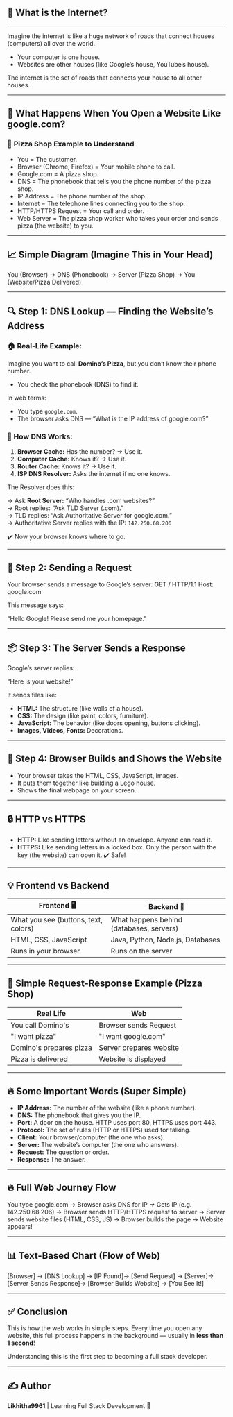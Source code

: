 ## 🚀 What is the Internet?
---

Imagine the internet is like a huge network of roads that connect houses (computers) all over the world.

- Your computer is one house.
- Websites are other houses (like Google’s house, YouTube’s house).

The internet is the set of roads that connects your house to all other houses.

---

## 🔗 What Happens When You Open a Website Like google.com?

### 🍕 **Pizza Shop Example to Understand**

- You = The customer.
- Browser (Chrome, Firefox) = Your mobile phone to call.
- Google.com = A pizza shop.
- DNS = The phonebook that tells you the phone number of the pizza shop.
- IP Address = The phone number of the shop.
- Internet = The telephone lines connecting you to the shop.
- HTTP/HTTPS Request = Your call and order.
- Web Server = The pizza shop worker who takes your order and sends pizza (the website) to you.

---

## 📈 Simple Diagram (Imagine This in Your Head)
You (Browser) → DNS (Phonebook) → Server (Pizza Shop) → You (Website/Pizza Delivered)



---

## 🔍 Step 1: DNS Lookup — Finding the Website’s Address

### 🏠 Real-Life Example:

Imagine you want to call **Domino’s Pizza**, but you don’t know their phone number.

- You check the phonebook (DNS) to find it.

In web terms:

- You type `google.com`.
- The browser asks DNS — “What is the IP address of google.com?”

### 🔗 How DNS Works:

1. **Browser Cache:** Has the number? → Use it.
2. **Computer Cache:** Knows it? → Use it.
3. **Router Cache:** Knows it? → Use it.
4. **ISP DNS Resolver:** Asks the internet if no one knows.

The Resolver does this:

→ Ask **Root Server:** “Who handles .com websites?”  
→ Root replies: “Ask TLD Server (.com).”  
→ TLD replies: “Ask Authoritative Server for google.com.”  
→ Authoritative Server replies with the IP: `142.250.68.206`

✔️ Now your browser knows where to go.

---

## 🚀 Step 2: Sending a Request

Your browser sends a message to Google’s server:
GET / HTTP/1.1
Host: google.com


This message says:

“Hello Google! Please send me your homepage.”

---

## 📦 Step 3: The Server Sends a Response

Google’s server replies:

“Here is your website!”

It sends files like:

- **HTML:** The structure (like walls of a house).
- **CSS:** The design (like paint, colors, furniture).
- **JavaScript:** The behavior (like doors opening, buttons clicking).
- **Images, Videos, Fonts:** Decorations.

---

## 🎨 Step 4: Browser Builds and Shows the Website

- Your browser takes the HTML, CSS, JavaScript, images.
- It puts them together like building a Lego house.
- Shows the final webpage on your screen.

---

## 🔒 HTTP vs HTTPS

- **HTTP:** Like sending letters without an envelope. Anyone can read it.
- **HTTPS:** Like sending letters in a locked box. Only the person with the key (the website) can open it. ✔️ Safe!

---

## 💡 Frontend vs Backend

| Frontend 🖥️            | Backend 🔧            |
|------------------------|-----------------------|
| What you see (buttons, text, colors) | What happens behind (databases, servers) |
| HTML, CSS, JavaScript  | Java, Python, Node.js, Databases |
| Runs in your browser   | Runs on the server    |

---

## 🍕 Simple Request-Response Example (Pizza Shop)

| Real Life                 | Web                    |
|---------------------------|------------------------|
| You call Domino's         | Browser sends Request  |
| "I want pizza"            | "I want google.com"    |
| Domino's prepares pizza   | Server prepares website|
| Pizza is delivered        | Website is displayed   |

---

## 🔥 Some Important Words (Super Simple)

- **IP Address:** The number of the website (like a phone number).
- **DNS:** The phonebook that gives you the IP.
- **Port:** A door on the house. HTTP uses port 80, HTTPS uses port 443.
- **Protocol:** The set of rules (HTTP or HTTPS) used for talking.
- **Client:** Your browser/computer (the one who asks).
- **Server:** The website’s computer (the one who answers).
- **Request:** The question or order.
- **Response:** The answer.

---

## 🔥 Full Web Journey Flow
You type google.com → Browser asks DNS for IP → Gets IP (e.g. 142.250.68.206)
→ Browser sends HTTP/HTTPS request to server → Server sends website files (HTML, CSS, JS)
→ Browser builds the page → Website appears!


---

## 📊 Text-Based Chart (Flow of Web)
[Browser] → [DNS Lookup] → [IP Found]→ [Send Request] → [Server]→ [Server Sends Response]→ [Browser Builds Website] → [You See It!]


---

## ✅ Conclusion

This is how the web works in simple steps. Every time you open any website, this full process happens in the background — usually in **less than 1 second**!

Understanding this is the first step to becoming a full stack developer.

---

## ✍️ Author

**Likhitha9961** | Learning Full Stack Development 🚀

